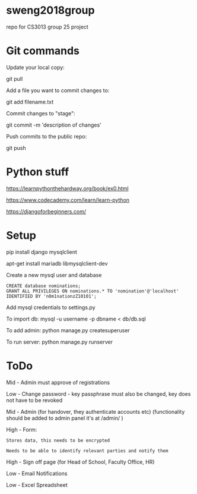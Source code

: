 # sweng2018group
repo for CS3013 group 25 project

# Git commands
Update your local copy:

git pull 

Add a file you want to commit changes to:

git add filename.txt

Commit changes to "stage":

git commit -m 'description of changes'

Push commits to the public repo:

git push

# Python stuff
https://learnpythonthehardway.org/book/ex0.html

https://www.codecademy.com/learn/learn-python

https://djangoforbeginners.com/

# Setup

pip install django mysqlclient

apt-get install mariadb libmysqlclient-dev

Create a new mysql user and database
```
CREATE database nominations;
GRANT ALL PRIVILEGES ON nominations.* TO 'nomination'@'localhost' IDENTIFIED BY 'n0m1nationzZ10101';
```
Add mysql credentials to settings.py

To import db: mysql -u username -p dbname < db/db.sql

To add admin: python manage.py createsuperuser

To run server: python manage.py runserver

# ToDo

Mid - Admin must approve of registrations

Low - Change password - key passphrase must also be changed, key does not have to be revoked

Mid - Admin (for handover, they authenticate accounts etc)	(functionality should be added to admin panel it's at /admin/ )

High - Form:

	Stores data, this needs to be encrypted

	Needs to be able to identify relevant parties and notify them

High - Sign off page (for Head of School, Faculty Office, HR)

Low - Email Notifications

Low - Excel Spreadsheet
